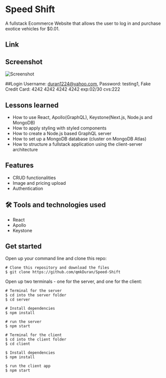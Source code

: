 # Speed Shift
A fullstack Ecommerce Website that allows the user to log in and purchase exotice vehicles for $0.01. 

## Link


## Screenshot
![Screenshot](https://user-images.githubusercontent.com/84324251/145841837-d5ae067e-ac61-4a69-a9dd-474efe92b2f0.png)

##Login
Username: duran1224@yahoo.com,
Password: testing1,
Fake Credit Card: 4242 4242 4242 4242 exp:02/30 cvs:222

## Lessons learned

- How to use React, Apollo(GraphQL), Keystone(Next.js, Node.js and MongoDB)
- How to apply styling with styled components
- How to create a Node.js based GraphQL server
- How to set up a MongoDB database (cluster on MongoDB Atlas)
- How to structure a fullstack application using the client-server architecture

## Features

- CRUD functionalities
- Image and pricing upload
- Authentication

## 🛠 Tools and technologies used

- React
- Apollo
- Keystone

## Get started

Open up your command line and clone this repo:

```
# Clone this repository and download the files
$ git clone https://github.com/qmkDuran/Speed-Shift

```
Open up two terminals - one for the server, and one for the client:
```
# Terminal for the server
$ cd into the server folder
$ cd server

# Install dependencies
$ npm install

# run the server
$ npm start

```


```
# Terminal for the client
$ cd into the client folder
$ cd client

$ Install dependencies
$ npm install

$ run the client app
$ npm start
```
